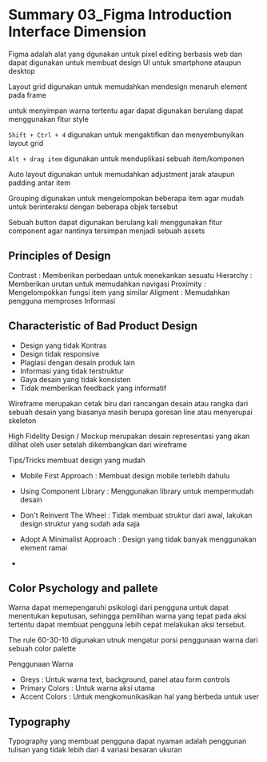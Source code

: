 # Summary 03_Figma Introduction Interface Dimension

Figma adalah alat yang dgunakan untuk pixel editing berbasis web dan dapat digunakan untuk membuat design UI untuk smartphone ataupun desktop

Layout grid digunakan untuk memudahkan mendesign menaruh element pada frame

untuk menyimpan warna tertentu agar dapat digunakan berulang dapat menggunakan fitur style

`Shift + Ctrl + 4` digunakan untuk mengaktifkan dan menyembunyikan layout grid

`Alt + drag item` digunakan untuk menduplikasi sebuah item/komponen

Auto layout digunakan untuk memudahkan adjustment jarak ataupun padding antar item

Grouping digunakan untuk mengelompokan beberapa item agar mudah untuk berinteraksi dengan beberapa objek tersebut

Sebuah button dapat digunakan berulang kali menggunakan fitur component agar nantinya tersimpan menjadi sebuah assets

## Principles of Design

Contrast : Memberikan perbedaan untuk menekankan sesuatu
Hierarchy : Memberikan urutan untuk memudahkan navigasi
Proximity : Mengelompokkan fungsi item yang similar
Aligment : Memudahkan pengguna memproses Informasi

## Characteristic of Bad Product Design
* Design yang tidak Kontras
* Design tidak responsive
* Plagiasi dengan desain produk lain
* Informasi yang tidak terstruktur
* Gaya desain yang tidak konsisten
* Tidak memberikan feedback yang informatif

Wireframe merupakan cetak biru dari rancangan desain atau rangka dari sebuah desain yang biasanya masih berupa goresan line atau menyerupai skeleton

High Fidelity Design / Mockup merupakan desain representasi yang akan dilihat oleh user setelah dikembangkan dari wireframe

Tips/Tricks membuat design yang mudah
* Mobile First Approach : Membuat design mobile terlebih dahulu
* Using Component Library : Menggunakan library untuk mempermudah desain
* Don't Reinvent The Wheel : Tidak membuat struktur dari awal, lakukan design struktur yang sudah ada saja
* Adopt A Minimalist Approach : Design yang tidak banyak menggunakan element ramai

*
## Color Psychology and pallete

Warna dapat memepengaruhi psikologi dari pengguna untuk dapat menentukan keputusan, sehingga pemilihan warna yang tepat pada aksi tertentu dapat membuat pengguna lebih cepat melakukan aksi tersebut. 

The rule 60-30-10 digunakan utnuk mengatur porsi penggunaan warna dari sebuah color palette

Penggunaan Warna
* Greys : Untuk warna text, background, panel atau form controls
* Primary Colors : Untuk warna aksi utama
* Accent Colors : Untuk mengkomunikasikan hal yang berbeda untuk user

## Typography

Typography yang membuat pengguna dapat nyaman adalah penggunan tulisan yang tidak lebih dari 4 variasi besaran ukuran